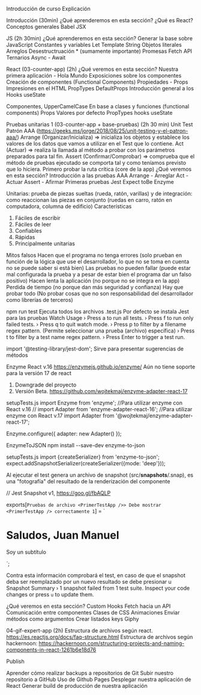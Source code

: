 Introducción de curso
Explicación

Introducción (30min)
¿Qué aprenderemos en esta sección?
¿Qué es React?
Conceptos generales
Babel
JSX

JS (2h 30min)
¿Qué aprenderemos en esta sección?
Generar la base sobre JavaScript
Constantes y variables Let
Template String
Objetos literales
Arreglos
Desestructruación * (sumamente importante)
Promesas
Fetch API
Ternarios
Async - Await

React (03-counter-app) (2h)
¿Qué veremos en esta sección?
Nuestra primera aplicación - Hola Mundo
Exposiciones sobre los componentes
Creación de componentes (Functional Components)
Propiedades - Props
Impresiones en el HTML
PropTypes
DefaultProps
Introducción general a los Hooks
useState

Componentes, UpperCamelCase
En base a clases y funciones (functional components)
Props
Valores por defecto
PropTypes
hooks
useState

Pruebas unitarias 1 (03-counter-app + base-pruebas) (2h 30 min)
Unit Test 
Patrón AAA (https://geeks.ms/jorge/2018/08/25/unit-testing-y-el-patron-aaa/)
Arrange (Organizar/Inicializa) => inicializa los objetos y establece los valores de los datos que vamos a utilizar en el Test que lo contiene.
Act (Actuar) => realiza la llamada al método a probar con los parámetros preparados para tal fin.
Assert (Confirmar/Comprobar) => comprueba que el método de pruebas ejecutado se comporta tal y como teníamos previsto que lo hiciera.
Primero probar la ruta crítica (core de la app)
¿Qué veremos en esta sección?
Introducción a las pruebas
AAA
Arrange - Arreglar
Act - Actuar
Assert - Afirmar
Primeras pruebas
Jest
Expect
toBe
Enzyme

Unitarias: prueba de piezas sueltas (rueda, ratón, varillas) y de integración: como reaccionan las piezas en conjunto (ruedas en carro, ratón en computadora, columna de edificio)
Características
1. Fáciles de escribir
2. Fáciles de leer
3. Confiables
4. Rápidas
5. Principalmente unitarias

Mitos falsos
Hacen que el programa no tenga errores (solo prueban en función de la lógica que use el desarrollador, lo que no se toma en cuenta no se puede saber si está bien)
Las pruebas no pueden fallar (puede estar mal configurada la prueba y a pesar de estar bien el programa dar un falso positivo)
Hacen lenta la aplicación (no porque no se integra en la app)
Perdida de tiempo (no porque dan más seguridad y confianza)
Hay que probar todo (No probar cosas que no son responsabilidad del desarrollador como librerías de terceros)

npm run test
Ejecuta todos los archivos .test.js
Por defecto se instala Jest para las pruebas
Watch Usage
 › Press a to run all tests.
 › Press f to run only failed tests.
 › Press q to quit watch mode.
 › Press p to filter by a filename regex pattern. (Permite seleccionar una prueba (archivo) específica)
 › Press t to filter by a test name regex pattern.
 › Press Enter to trigger a test run.
 
 import '@testing-library/jest-dom'; Sirve para presentar sugerencias de métodos
 
Enzyme React v.16 https://enzymejs.github.io/enzyme/
Aún no tiene soporte para la versión 17 de react
1. Downgrade del proyecto
2. Versión Beta. https://github.com/wojtekmaj/enzyme-adapter-react-17

setupTests.js
import Enzyme from 'enzyme';
//Para utilizar enzyme con React v.16
// import Adapter from 'enzyme-adapter-react-16';
//Para utilizar enzyme con React v.17
import Adapter from '@wojtekmaj/enzyme-adapter-react-17';

Enzyme.configure({ adapter: new Adapter() });

EnzymeToJSON
npm install --save-dev enzyme-to-json

setupTests.js
import {createSerializer} from 'enzyme-to-json';
expect.addSnapshotSerializer(createSerializer({mode: 'deep'}));

Al ejecutar el test genera un archivo de snapshot (src/__snapshots__/<archivo>.snap), es una "fotografía" del resultado de la renderización del componente

// Jest Snapshot v1, https://goo.gl/fbAQLP

exports[`Pruebas de archivo <PrimerTestApp />> Debe mostrar <PrimerTestApp /> correctamente 1`] = `
<Fragment>
  <h1>
    Saludos, Juan Manuel
  </h1>
  <p>
    Soy un subtítulo
  </p>
</Fragment>
`;

Contra esta información comprobará el test, en caso de que el snapshot deba ser reemplazado por un nuevo resultado se debe presionar u
Snapshot Summary
 › 1 snapshot failed from 1 test suite. Inspect your code changes or press `u` to update them. 
 
 
¿Qué veremos en esta sección?
Custom Hooks
Fetch hacia un API
Comunicación entre componentes
Clases de CSS
Animaciones
Enviar métodos como argumentos
Crear listados
keys
Giphy 

04-gif-expert-app (2h)
Estructura de archivos según react. https://es.reactjs.org/docs/faq-structure.html
Estructura de archivos según hackernoon: https://hackernoon.com/structuring-projects-and-naming-components-in-react-1261b6e18d76

Publish

Aprender cómo realizar backups a repositorios de Git
Subir nuestro repositorio a GitHub
Uso de Github Pages
Desplegar nuestra aplicación de React
Generar build de producción de nuestra aplicación